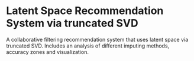 # Latent Space Recommendation System via truncated SVD
A collaborative filtering recommendation system that uses latent space via truncated SVD. Includes an analysis of different imputing methods, accuracy zones and visualization.

